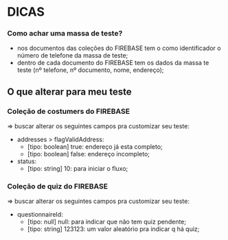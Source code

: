 # DICAS

### Como achar uma massa de teste?

- nos documentos das coleções do FIREBASE tem o como identificador o número de telefone da massa de teste;
- dentro de cada documento do FIREBASE tem os dados da massa te teste (nº telefone, nº documento, nome, endereço);

## O que alterar para meu teste

### Coleção de costumers do FIREBASE

=> buscar alterar os seguintes campos pra customizar seu teste:

- addresses > flagValidAddress:
  - [tipo: boolean] true: endereço já esta completo;
  - [tipo: boolean] false: endereço incompleto;
- status:
  - [tipo: string] 10: para iniciar o fluxo;

### Coleção de quiz do FIREBASE

=> buscar alterar os seguintes campos pra customizar seu teste:

- questionnaireId:
  - [tipo: null] null: para indicar que não tem quiz pendente;
  - [tipo: string] 123123: um valor aleatório pra indicar q há quiz;
